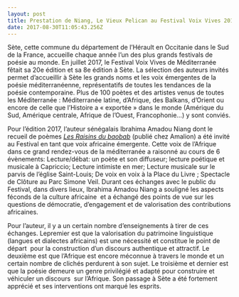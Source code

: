 ```yaml
---
layout: post
title: Prestation de Niang, Le Vieux Pelican au Festival Voix Vives 2017
date: 2017-08-30T11:05:43.256Z
---
```

Sète, cette commune du département de l’Hérault en Occitanie dans le Sud de la France, accueille chaque année l’un des plus grands festivals de poésie au monde. En juillet 2017, le Festival Voix Vives de Méditerranée fêtait sa 20e édition et sa 8e édition à Sète. La sélection des auteurs invités permet d’accueillir à Sète les grands noms et les voix émergentes de la poésie méditerranéenne, représentatifs de toutes les tendances de la poésie contemporaine. Plus de 100 poètes et des artistes venus de toutes les Méditerranée : Méditerranée latine, d’Afrique, des Balkans, d’Orient ou encore de celle que l’Histoire a « exportée » dans le monde (Amérique du Sud, Amérique centrale, Afrique de l’Ouest, Francophonie…) y sont conviés.

Pour l’édition 2017, l’auteur sénégalais Ibrahima Amadou Niang dont le recueil de poèmes _[Les Raisins du baobab](http://www.amalion.net/catalogue_en/item/les_raisins_du_baobab/ "Les Raisins du baobab")_ (publié chez Amalion) a été invité au Festival en tant que voix africaine émergente. Cette voix de l’Afrique dans ce grand rendez-vous de la méditerranée a raisonné au cours de 6 évènements: Lecture/débat: un poète et son diffuseur; lecture poétique et musicale à Capriccio; Lecture intimiste en mer; Lecture musicale sur le parvis de l’église Saint-Louis; De voix en voix à la Place du Livre ; Spectacle de Clôture au Parc Simone Veil. Durant ces échanges avec le public du Festival, dans divers lieux, Ibrahima Amadou Niang a souligné les aspects féconds de la culture africaine  et a échangé des points de vue sur les questions de démocratie, d’engagement et de valorisation des contributions africaines.

Pour l’auteur, il y a un certain nombre d’enseignements à tirer de ces échanges. Lepremier est que la valorisation du patrimoine linguistique (langues et dialectes africains) est une nécessité et constitue le point de départ  pour la construction d’un discours authentique et attractif. Le deuxième est que l’Afrique est encore méconnue à travers le monde et un certain nombre de clichés perdurent à son sujet. Le troisième et dernier est que la poésie demeure un genre privilégié et adapté pour construire et véhiculer un discours  sur l’Afrique. Son passage à Sète a été fortement apprécié et ses interventions ont marqué les esprits.